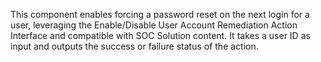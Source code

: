 This component enables forcing a password reset on the next login for a user, leveraging the Enable/Disable User Account Remediation Action Interface and compatible with SOC Solution content. It takes a user ID as input and outputs the success or failure status of the action.
